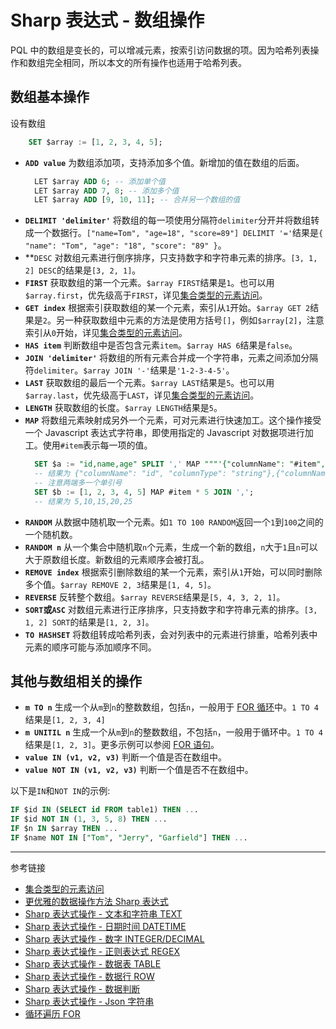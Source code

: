 # Sharp 表达式 - 数组操作

PQL 中的数组是变长的，可以增减元素，按索引访问数据的项。因为哈希列表操作和数组完全相同，所以本文的所有操作也适用于哈希列表。

## 数组基本操作

设有数组

```sql
    SET $array := [1, 2, 3, 4, 5];
```

* **`ADD value`** 为数组添加项，支持添加多个值。新增加的值在数组的后面。
  ```sql
    LET $array ADD 6; -- 添加单个值
    LET $array ADD 7, 8; -- 添加多个值
    LET $array ADD [9, 10, 11]; -- 合并另一个数组的值
  ```
* **`DELIMIT 'delimiter'`** 将数组的每一项使用分隔符`delimiter`分开并将数组转成一个数据行。`["name=Tom", "age=18", "score=89"] DELIMIT '='`结果是`{ "name": "Tom", "age": "18", "score": "89" }`。
* **`DESC` 对数组元素进行倒序排序，只支持数字和字符串元素的排序。`[3, 1, 2] DESC`的结果是`[3, 2, 1]`。
* **`FIRST`** 获取数组的第一个元素。`$array FIRST`结果是`1`。也可以用`$array.first`，优先级高于`FIRST`，详见[集合类型的元素访问](/pql/collection.md)。
* **`GET index`** 根据索引获取数组的某一个元素，索引从`1`开始。`$array GET 2`结果是`2`。另一种获取数组中元素的方法是使用方括号`[]`，例如`$array[2]`，注意索引从`0`开始，详见[集合类型的元素访问](/pql/collection.md)。
* **`HAS item`** 判断数组中是否包含元素`item`。`$array HAS 6`结果是`false`。
* **`JOIN 'delimiter'`** 将数组的所有元素合并成一个字符串，元素之间添加分隔符`delimiter`。`$array JOIN '-'`结果是`'1-2-3-4-5'`。
* **`LAST`** 获取数组的最后一个元素。`$array LAST`结果是`5`。也可以用`$array.last`，优先级高于`LAST`，详见[集合类型的元素访问](/pql/collection.md)。
* **`LENGTH`** 获取数组的长度。`$array LENGTH`结果是`5`。
* **`MAP`** 将数组元素映射成另外一个元素，可对元素进行快速加工。这个操作接受一个 Javascript 表达式字符串，即使用指定的 Javascript 对数据项进行加工。使用`#item`表示每一项的值。
    ```sql
      SET $a := "id,name,age" SPLIT ',' MAP """'{"columnName": "#item", "columnType": "string"}'""" JOIN ',';
      -- 结果为 {"columnName": "id", "columnType": "string"},{"columnName": "name", "columnType": "string"},{"columnName": "age", "columnType": "string"}
      -- 注意两端多一个单引号
      SET $b := [1, 2, 3, 4, 5] MAP #item * 5 JOIN ',';
      -- 结果为 5,10,15,20,25
    ```
* **`RANDOM`** 从数据中随机取一个元素。如`1 TO 100 RANDOM`返回一个`1`到`100`之间的一个随机数。
* **`RANDOM n`** 从一个集合中随机取`n`个元素，生成一个新的数组，`n`大于`1`且`n`可以大于原数组长度。新数组的元素顺序会被打乱。
* **`REMOVE index`** 根据索引删除数组的某一个元素，索引从`1`开始，可以同时删除多个值。`$array REMOVE 2, 3`结果是`[1, 4, 5]`。
* **`REVERSE`** 反转整个数组。`$array REVERSE`结果是`[5, 4, 3, 2, 1]`。
* **`SORT`或`ASC`** 对数组元素进行正序排序，只支持数字和字符串元素的排序。`[3, 1, 2] SORT`的结果是`[1, 2, 3]`。
* **`TO HASHSET`** 将数组转成哈希列表，会对列表中的元素进行排重，哈希列表中元素的顺序可能与添加顺序不同。

## 其他与数组相关的操作

* **`m TO n`** 生成一个从`m`到`n`的整数数组，包括`n`，一般用于 [FOR 循环](/pql/for.md)中。`1 TO 4`结果是`[1, 2, 3, 4]`
* **`m UNITIL n`** 生成一个从`m`到`n`的整数数组，不包括`n`，一般用于循环中。`1 TO 4`结果是`[1, 2, 3]`。更多示例可以参阅 [FOR 语句](/pql/for.md)。
* **`value IN (v1, v2, v3)`** 判断一个值是否在数组中。
* **`value NOT IN (v1, v2, v3)`**  判断一个值是否不在数组中。

以下是`IN`和`NOT IN`的示例:

```sql
IF $id IN (SELECT id FROM table1) THEN ...
IF $id NOT IN (1, 3, 5, 8) THEN ...
IF $n IN $array THEN ...
IF $name NOT IN ["Tom", "Jerry", "Garfield"] THEN ...
```

---
参考链接

* [集合类型的元素访问](/pql/collection.md)
* [更优雅的数据操作方法 Sharp 表达式](/pql/sharp.md)
* [Sharp 表达式操作 - 文本和字符串 TEXT](/pql/sharp-text.md)
* [Sharp 表达式操作 - 日期时间 DATETIME](/pql/sharp-datetime.md)
* [Sharp 表达式操作 - 数字 INTEGER/DECIMAL](/pql/sharp-numeric.md)
* [Sharp 表达式操作 - 正则表达式 REGEX](/pql/sharp-regex.md)
* [Sharp 表达式操作 - 数据表 TABLE](/pql/sharp-table.md)
* [Sharp 表达式操作 - 数据行 ROW](/pql/sharp-row.md)
* [Sharp 表达式操作 - 数据判断](/pql/sharp-if.md)
* [Sharp 表达式操作 - Json 字符串](/pql/sharp-json.md)
* [循环遍历 FOR](/pql/for.md)